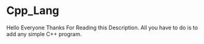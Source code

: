 # Cpp_Lang
Hello Everyone Thanks For Reading this Description. All you have to do is to add any simple C++  program.
